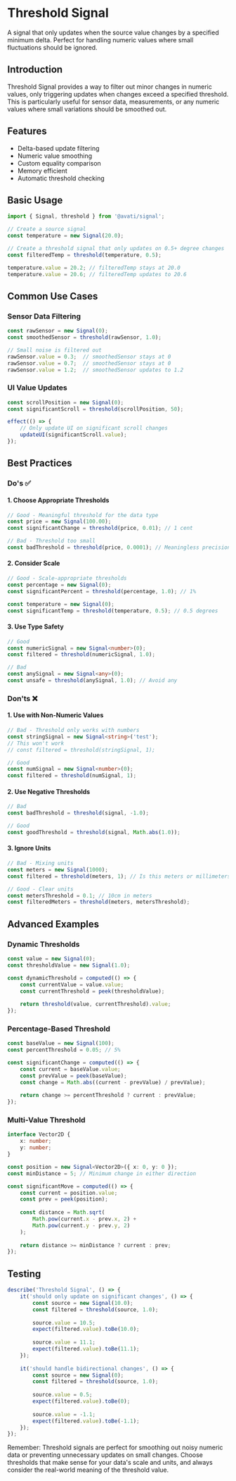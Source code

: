# Threshold Signal

A signal that only updates when the source value changes by a specified minimum delta. Perfect for handling numeric values where small fluctuations should be ignored.

## Introduction
Threshold Signal provides a way to filter out minor changes in numeric values, only triggering updates when changes exceed a specified threshold. This is particularly useful for sensor data, measurements, or any numeric values where small variations should be smoothed out.

## Features
- Delta-based update filtering
- Numeric value smoothing
- Custom equality comparison
- Memory efficient
- Automatic threshold checking

## Basic Usage

```typescript
import { Signal, threshold } from '@avati/signal';

// Create a source signal
const temperature = new Signal(20.0);

// Create a threshold signal that only updates on 0.5+ degree changes
const filteredTemp = threshold(temperature, 0.5);

temperature.value = 20.2; // filteredTemp stays at 20.0
temperature.value = 20.6; // filteredTemp updates to 20.6
```

## Common Use Cases

### Sensor Data Filtering
```typescript
const rawSensor = new Signal(0);
const smoothedSensor = threshold(rawSensor, 1.0);

// Small noise is filtered out
rawSensor.value = 0.3;  // smoothedSensor stays at 0
rawSensor.value = 0.7;  // smoothedSensor stays at 0
rawSensor.value = 1.2;  // smoothedSensor updates to 1.2
```

### UI Value Updates
```typescript
const scrollPosition = new Signal(0);
const significantScroll = threshold(scrollPosition, 50);

effect(() => {
    // Only update UI on significant scroll changes
    updateUI(significantScroll.value);
});
```

## Best Practices

### Do's ✅

#### 1. Choose Appropriate Thresholds
```typescript
// Good - Meaningful threshold for the data type
const price = new Signal(100.00);
const significantChange = threshold(price, 0.01); // 1 cent

// Bad - Threshold too small
const badThreshold = threshold(price, 0.0001); // Meaningless precision
```

#### 2. Consider Scale
```typescript
// Good - Scale-appropriate thresholds
const percentage = new Signal(0);
const significantPercent = threshold(percentage, 1.0); // 1%

const temperature = new Signal(0);
const significantTemp = threshold(temperature, 0.5); // 0.5 degrees
```

#### 3. Use Type Safety
```typescript
// Good
const numericSignal = new Signal<number>(0);
const filtered = threshold(numericSignal, 1.0);

// Bad
const anySignal = new Signal<any>(0);
const unsafe = threshold(anySignal, 1.0); // Avoid any
```

### Don'ts ❌

#### 1. Use with Non-Numeric Values
```typescript
// Bad - Threshold only works with numbers
const stringSignal = new Signal<string>('test');
// This won't work
// const filtered = threshold(stringSignal, 1);

// Good
const numSignal = new Signal<number>(0);
const filtered = threshold(numSignal, 1);
```

#### 2. Use Negative Thresholds
```typescript
// Bad
const badThreshold = threshold(signal, -1.0);

// Good
const goodThreshold = threshold(signal, Math.abs(1.0));
```

#### 3. Ignore Units
```typescript
// Bad - Mixing units
const meters = new Signal(1000);
const filtered = threshold(meters, 1); // Is this meters or millimeters?

// Good - Clear units
const metersThreshold = 0.1; // 10cm in meters
const filteredMeters = threshold(meters, metersThreshold);
```

## Advanced Examples

### Dynamic Thresholds
```typescript
const value = new Signal(0);
const thresholdValue = new Signal(1.0);

const dynamicThreshold = computed(() => {
    const currentValue = value.value;
    const currentThreshold = peek(thresholdValue);
    
    return threshold(value, currentThreshold).value;
});
```

### Percentage-Based Threshold
```typescript
const baseValue = new Signal(100);
const percentThreshold = 0.05; // 5%

const significantChange = computed(() => {
    const current = baseValue.value;
    const prevValue = peek(baseValue);
    const change = Math.abs((current - prevValue) / prevValue);
    
    return change >= percentThreshold ? current : prevValue;
});
```

### Multi-Value Threshold
```typescript
interface Vector2D {
    x: number;
    y: number;
}

const position = new Signal<Vector2D>({ x: 0, y: 0 });
const minDistance = 5; // Minimum change in either direction

const significantMove = computed(() => {
    const current = position.value;
    const prev = peek(position);
    
    const distance = Math.sqrt(
        Math.pow(current.x - prev.x, 2) + 
        Math.pow(current.y - prev.y, 2)
    );
    
    return distance >= minDistance ? current : prev;
});
```

## Testing
```typescript
describe('Threshold Signal', () => {
    it('should only update on significant changes', () => {
        const source = new Signal(10.0);
        const filtered = threshold(source, 1.0);
        
        source.value = 10.5;
        expect(filtered.value).toBe(10.0);
        
        source.value = 11.1;
        expect(filtered.value).toBe(11.1);
    });
    
    it('should handle bidirectional changes', () => {
        const source = new Signal(0);
        const filtered = threshold(source, 1.0);
        
        source.value = 0.5;
        expect(filtered.value).toBe(0);
        
        source.value = -1.1;
        expect(filtered.value).toBe(-1.1);
    });
});
```

Remember: Threshold signals are perfect for smoothing out noisy numeric data or preventing unnecessary updates on small changes. Choose thresholds that make sense for your data's scale and units, and always consider the real-world meaning of the threshold value.

